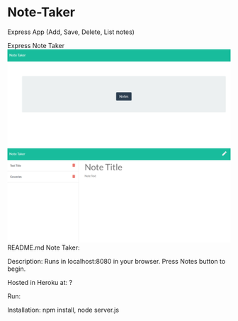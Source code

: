 # Note-Taker
Express App (Add, Save, Delete, List notes)

Express Note Taker
![](slide1.PNG)
![](slide2.PNG)
README.md
Note Taker:

Description: Runs in localhost:8080 in your browser. Press Notes button to begin.

Hosted in Heroku at: ?

Run: 

Installation: npm install, node server.js
